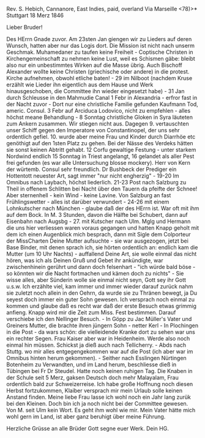 Rev. S. Hebich, Cannanore, East Indies, paid, overland Via Marseille 
<78)>* Stuttgart 18 Merz 1846

Lieber Bruder!

Des HErrn Gnade zuvor. Am 23sten Jan giengen wir zu Lieders auf deren Wunsch, hatten aber nur das Logis dort. Die Mission ist nicht nach unserm Geschmak. Muhamedaner zu taufen keine Freiheit - Coptische Christen in Kirchengemeinschaft zu nehmen keine Lust, weil es Schismen gäbe: bleibt also nur ein unbestimmtes Wirken auf die Masse übrig. Auch Bischoff Alexander wollte keine Christen (griechische oder andere) in die protest. Kirche aufnehmen, obwohl etliche baten! - 29 im Nilboot (nachdem Kruse erzählt wie Lieder ihn eigentlich aus dem Hause und Werk hinausgeschoben, die Committee ihn wieder eingesetzt habe) - 31 Jan durch Schleusse in den Mahmudie Canal 1 Febr in Alexandria - erfror fast in der Nacht zuvor - Dort nur eine christliche Familie gefunden Kaufmann Tod, americ. Consul. 3 Febr auf Arciduca Lodovico, nicht zu empfehlen - alles höchst meane Behandlung - 8 Sonntag christliche Gloken in Syra läuteten zum Ankern zusammen. Wir stiegen nicht aus. Dagegen 9. vertauschten unser Schiff gegen den Imperatore von Constantinopel, der uns sehr ordentlich gefiel. 10. wurde aber meine Frau und Kinder durch Diarrhöe etc genöthigt auf den 1sten Platz zu gehen. Bei der Nässe des Verdeks hätten sie sonst keinen Abtritt gehabt. 12 Corfu gewaltige Festung - unter starkem Nordwind endlich 15 Sonntag in Triest angelangt, 16 gelandet als aller Pest frei gefunden (es war alle Untersuchung blosse mockery). Herr von Kern der würtemb. Consul sehr freundlich. Dr Bushbeck der Prediger ein Hottentott neuester Art, sagt immer "nur nicht engherzig" - 19-20 Im Omnibus nach Laybach, höchst liederlich. 21-23 Post nach Salzburg zu Theil in offenem Schlitten bei Nacht über den Tauern da pfeifte der Schnee! Aber sternenhell - kein Wind - keine Lavine. Von Salzburg an fast Frühlingswetter - alles ist darüber verwundert - 24-26 mit einem Lohnkutscher nach München - glaube daß der des HErrn ist. War oft mit ihm auf dem Bock. In M. 3 Stunden, davon die Hälfte bei Schubert, dann auf Eisenbahn nach Augsbg - 27. mit Kutscher nach Ulm. Mglg und Hermann die uns hier verliessen waren voraus gegangen und hatten Knapp geholt mit dem ich einen Augenblick mich besprach, dann mit Sigle dem Colporteur der MissCharten Deine Mutter aufsuchte - sie war ausgezogen, jetzt bei Base Binder, mit denen sprach ich, sie hörten ordentlich an: endlich kam die Mutter (um 10 Uhr Nachts) - auffallend Deine Art, sie wolle einmal das nicht hören, was ich als Deinen Gruß und Gebet ihr ankündigte, war zwischenhinein gerührt und dann doch felsenhart - "ich würde bald böse - so könnten wir die Nacht fortmachen und kämen doch zu nichts" - Sie wisse alles, aber Sünderin wolle sie einmal nicht seyn, Gott sey ihr Gott u.s.w. Ich erzählte viel, kam immer und immer wieder darauf zurück nahm sie zuletzt noch allein in den Oehrn, da wurde sie zu Thränen bewegt, ja Du seyest doch immer ein guter Sohn gewesen. Ich versprach noch einmal zu kommen und glaube daß es recht war daß der erste Besuch etwas grimmig anfieng. Knapp wird mir die Zeit zum Miss. Fest bestimmen. Darauf verschiebe ich den Nellinger Besuch. - In Göpp zu Jac Müller's Vater und Greiners Mutter, die brachte ihren jüngern Sohn - netter Kerl - In Plochingen in die Post - da wars schön: die vielleidende Kranke dort zu sehen war uns ein rechter Segen. Frau Kaiser aber war in Heidenheim. Werde also noch einmal hin müssen. Schickst ja dieß auch nach Tellicherry. - Abds nach Stuttg. wo mir alles entgegengekommen war auf die Post (ich aber war im Omnibus hinten herum gekommen). - Seither nach Esslingen Nürtingen Botenheim zu Verwandten, und im Land herum, beschliesse dieß in Tübingen bei Fr Dr Steudel. Hatte noch keinen ruhigen Tag. Die Knaben in der Schule seit 5 Merz, gaksen Deutsch doch mehr Malayalam, Frau ordentlich bald zur Schweizerreise. Ich habe große Hoffnung noch diesen Herbst fortzukommen, Klaiber versprach mir mein Urlaub solle keinen Anstand finden. Meine liebe Frau lasse ich wohl noch ein Jahr lang zurük bei den Kleinen. Doch bin ich ja noch nicht bei der Committee gewesen. Von M. seit Ulm kein Wort. Es geht ihm wohl wie mir. Mein Vater hätte mich wohl gern im Land, ist aber ganz beruhigt über meine Führung.

Herzliche Grüsse an alle Brüder Gott segne euer Werk.
 Dein HG.

